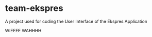 # team-ekspres
A project used for coding the User Interface of the Ekspres Application

WIEEEE WAHHHH
